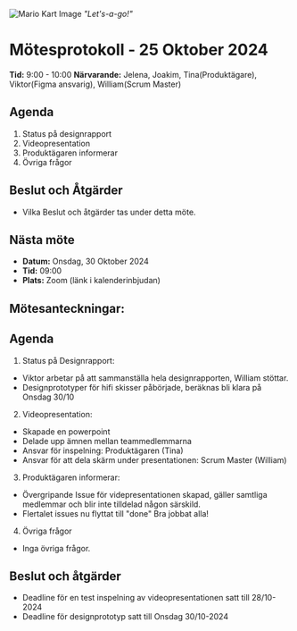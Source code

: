 ![Mario Kart Image](https://static0.gamerantimages.com/wordpress/wp-content/uploads/2022/12/mario-kart-64-fan-project-lets-gamers-play-racing-game-with-hd-graphics.jpg?q=50&fit=crop&w=1100&h=618&dpr=1.5)
*"Let's-a-go!"*
# Mötesprotokoll - 25 Oktober 2024

**Tid:** 9:00 - 10:00 
**Närvarande:** Jelena, Joakim, Tina(Produktägare), Viktor(Figma ansvarig), William(Scrum Master)

## Agenda

1. Status på designrapport
2. Videopresentation
3. Produktägaren informerar
4. Övriga frågor

## Beslut och Åtgärder
- Vilka Beslut och åtgärder tas under detta möte.


## Nästa möte
- **Datum:** Onsdag, 30 Oktober 2024 
- **Tid:** 09:00  
- **Plats:** Zoom (länk i kalenderinbjudan)


## Mötesanteckningar:

## Agenda

1. Status på Designrapport:
  - Viktor arbetar på att sammanställa hela designrapporten, William stöttar.
  - Designprototyper för hifi skisser påbörjade, beräknas bli klara på Onsdag 30/10

2. Videopresentation:
  - Skapade en powerpoint
  - Delade upp ämnen mellan teammedlemmarna
  - Ansvar för inspelning: Produktägaren (Tina)
  - Ansvar för att dela skärm under presentationen: Scrum Master (William)

3. Produktägaren informerar:
- Övergripande Issue för videpresentationen skapad, gäller samtliga medlemmar och blir inte tilldelad någon särskild.
- Flertalet issues nu flyttat till "done" Bra jobbat alla!

4. Övriga frågor
- Inga övriga frågor.

## Beslut och åtgärder
- Deadline för en test inspelning av videopresentationen satt till 28/10-2024
- Deadline för designprototyp satt till Onsdag 30/10-2024

